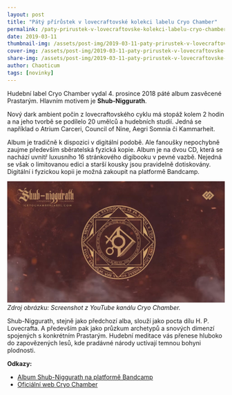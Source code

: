 ```yaml
---
layout: post
title: "Pátý přírůstek v lovecraftovské kolekci labelu Cryo Chamber"
permalink: /paty-prirustek-v-lovecraftovske-kolekci-labelu-cryo-chamber/
date: 2019-03-11
thumbnail-img: /assets/post-img/2019-03-11-paty-prirustek-v-lovecraftovske-kolekci-labelu-cryo-chamber/01-thumb-cryo-chamber.jpg
cover-img: /assets/post-img/2019-03-11-paty-prirustek-v-lovecraftovske-kolekci-labelu-cryo-chamber/02-cover-cryo-chamber.jpg
share-img: /assets/post-img/2019-03-11-paty-prirustek-v-lovecraftovske-kolekci-labelu-cryo-chamber/02-cover-cryo-chamber.jpg
author: Chaoticum
tags: [novinky]
---
```


Hudební label Cryo Chamber vydal 4. prosince 2018 páté album zasvěcené Prastarým. Hlavním motivem je **Shub-Niggurath**.

Nový dark ambient počin z lovecraftovského cyklu má stopáž kolem 2 hodin a na jeho tvorbě se podílelo 20 umělců a hudebních studií. Jedná se například o Atrium Carceri, Council of Nine, Aegri Somnia či Kammarheit.

Album je tradičně k dispozici v digitální podobě. Ale fanoušky nepochybně zaujme především sběratelská fyzická kopie. Album je na dvou CD, která se nachází uvnitř luxusního 16 stránkového digibooku v pevné vazbě. Nejedná se však o limitovanou edici a starší kousky jsou pravidelně dotiskovány. Digitální i fyzickou kopii je možná zakoupit na platformě Bandcamp.

![Album Shub-Niggurath od Cryo Chamber](/assets/post-img/2019-03-11-paty-prirustek-v-lovecraftovske-kolekci-labelu-cryo-chamber/cryo-chamber-shub-niggurath.jpg) \
*Zdroj obrázku: Screenshot z YouTube kanálu Cryo Chamber.*

Shub-Niggurath, stejně jako předchozí alba, slouží jako pocta dílu H. P. Lovecrafta. A především pak jako průzkum archetypů a snových dimenzí spojených s konkrétním Prastarým. Hudební meditace vás přenese hluboko do zapovězených lesů, kde pradávné národy uctívají temnou bohyni plodnosti.

**Odkazy:**

* [Album Shub-Niggurath na platformě Bandcamp](https://cryochamber.bandcamp.com/album/shub-niggurath)
* [Oficiální web Cryo Chamber](https://www.cryochamberlabel.com/)
